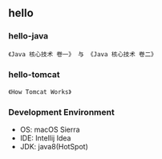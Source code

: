 ## hello
### hello-java
    《Java 核心技术 卷一》 与 《Java 核心技术 卷二》
### hello-tomcat
    《How Tomcat Works》

### Development Environment
- OS: macOS Sierra
- IDE: Intellij Idea
- JDK: java8(HotSpot)